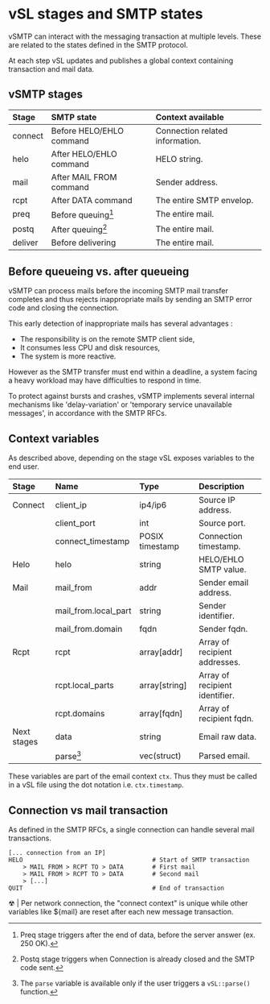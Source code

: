 # vSL stages and SMTP states

vSMTP can interact with the messaging transaction at multiple levels. These are related to the states defined in the SMTP protocol.

At each step vSL updates and publishes a global context containing transaction and mail data.

## vSMTP stages

| Stage | SMTP state | Context available
| :--- | :--- | :---
| connect | Before HELO/EHLO command | Connection related information.
| helo | After HELO/EHLO command | HELO string.
| mail | After MAIL FROM command | Sender address.
| rcpt | After DATA command | The entire SMTP envelop.
| preq | Before queuing[^preq]  | The entire mail.
| postq | After queuing[^postq]  | The entire mail.
| deliver | Before delivering | The entire mail.

[^preq]: Preq stage triggers after the end of data, before the server answer (ex. 250 OK).

[^postq]: Postq stage triggers when Connection is already closed and the SMTP code sent.

## Before queueing vs. after queueing

vSMTP can process mails before the incoming SMTP mail transfer completes and thus rejects inappropriate mails by sending an SMTP error code and closing the connection.

This early detection of inappropriate mails has several advantages :

- The responsibility is on the remote SMTP client side,
- It consumes less CPU and disk resources,
- The system is more reactive.

However as the SMTP transfer must end within a deadline, a system facing a heavy workload may have difficulties to respond in time.

To protect against bursts and crashes, vSMTP implements several internal mechanisms like 'delay-variation' or 'temporary service unavailable messages', in accordance with the SMTP RFCs.

## Context variables

As described above, depending on the stage vSL exposes variables to the end user.

| Stage | Name | Type | Description
| :--- | :--- | :--- | :---
| Connect | client_ip | ip4/ip6 | Source IP address.
| | client_port | int | Source port.
| | connect_timestamp | POSIX timestamp | Connection timestamp.
| Helo | helo | string | HELO/EHLO SMTP value.
| Mail | mail_from | addr | Sender email address.
| | mail_from.local_part | string | Sender identifier.
| | mail_from.domain | fqdn | Sender fqdn.
| Rcpt | rcpt | array[addr] | Array of recipient addresses.
| | rcpt.local_parts | array[string] | Array of recipient identifier.
| | rcpt.domains | array[fqdn] | Array of recipient fqdn.
| Next stages |  data | string | Email raw data.
|  | parse[^parse] | vec(struct) | Parsed email.

[^parse]: The `parse` variable is available only if the user triggers a `vSL::parse()` function.

These variables are part of the email context `ctx`. Thus they must be called in a vSL file using the dot notation i.e. `ctx.timestamp`.

## Connection vs mail transaction

As defined in the SMTP RFCs, a single connection can handle several mail transactions.

```shell
[... connection from an IP]
HELO                                    # Start of SMTP transaction 
    > MAIL FROM > RCPT TO > DATA        # First mail 
    > MAIL FROM > RCPT TO > DATA        # Second mail
    > [...]
QUIT                                    # End of transaction
```

&#9762; | Per network connection, the "connect context" is unique while other variables like ${mail} are reset after each new message transaction.
